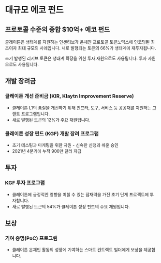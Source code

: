# 대규모 에코 펀드

## 프로토콜 수준의 종합 $10억+ 에코 펀드 <a id="our-full-suite-protocol-level-eco-fund"></a>
클레이튼은 생태계를 지원하는 인센티브가 온체인 프로토콜 토큰노믹스에 인코딩된 최초이자 최대 규모의 사례입니다. 새로 발행되는 토큰의 66%가 생태계에 재투자됩니다.

초기 발행된 리저브 토큰은 생태계 확장을 위한 투자 재원으로도 사용됩니다.
투자 자원으로도 사용됩니다.

## 개발 장려금 <a id="grant"></a>

### 클레이튼 개선 준비금 (KIR, Klaytn Improvement Reserve) <a id="kir-program"></a>

- 클레이튼 L1의 품질을 개선하기 위해 인프라, 도구, 서비스 등 공공재를 지원하는 그랜트 프로그램입니다.
- 새로 발행된 토큰의 12%가 주요 재원입니다.

### 클레이튼 성장 펀드 (KGF) 개발 장려 프로그램 <a id="kgf-program"></a>

- 초기 테스팅과 마케팅을 위한 자원 - 신속한 신청과 쉬운 승인
- 2021년 4분기에 누적 900만 달러 지급

## 투자 <a id="invest"></a>

### KGF 투자 프로그램 <a id="kgf-investment-program"></a>

- 클레이튼에 긍정적인 영향을 미칠 수 있는 잠재력을 가진 초기 단계 프로젝트에 투자합니다.
- 새로 발행된 토큰의 54%가 클레이튼 성장 펀드의 주요 재원입니다.

## 보상 <a id="reward"></a>

### 기여 증명(PoC) 프로그램 <a id="poc-program"></a>

- 클레이튼 온체인 활동의 성장에 기여하는 스마트 컨트랙트 빌더에게 보상을 제공합니다.
